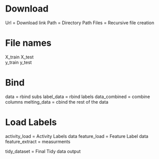 # Download
Url = Download link
Path = Directory Path
Files = Recursive file creation

# File names
X_train
X_test  
y_train
y_test

# Bind
data = rbind subs
label_data = rbind labels
data_combined = combine columns
melting_data = cbind the rest of the data

# Load Labels
activity_load = Activity Labels data
feature_load = Feature Label data
feature_extract = measurments

tidy_dataset = Final Tidy data output
